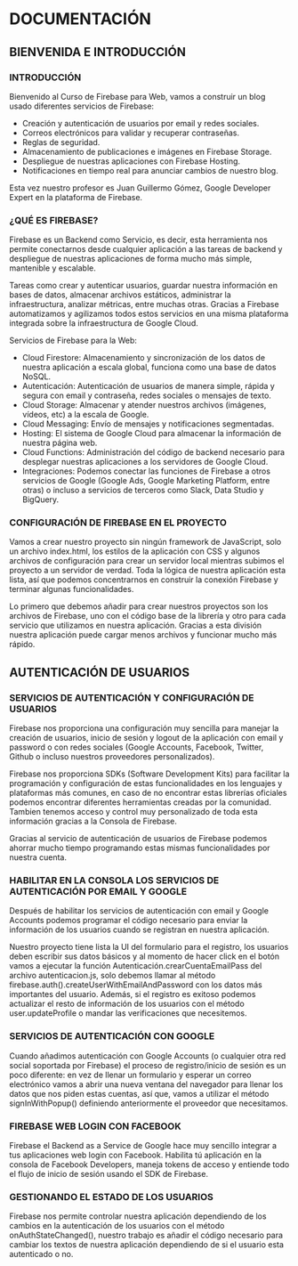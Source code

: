 # DOCUMENTACIÓN

## BIENVENIDA E INTRODUCCIÓN

### INTRODUCCIÓN

Bienvenido al Curso de Firebase para Web, vamos a construir un blog usado diferentes servicios de Firebase:

- Creación y autenticación de usuarios por email y redes sociales.
- Correos electrónicos para validar y recuperar contraseñas.
- Reglas de seguridad.
- Almacenamiento de publicaciones e imágenes en Firebase Storage.
- Despliegue de nuestras aplicaciones con Firebase Hosting.
- Notificaciones en tiempo real para anunciar cambios de nuestro blog.

Esta vez nuestro profesor es Juan Guillermo Gómez, Google Developer Expert en la plataforma de Firebase.

### ¿QUÉ ES FIREBASE?

Firebase es un Backend como Servicio, es decir, esta herramienta nos permite conectarnos desde cualquier aplicación a las tareas de backend y despliegue de nuestras aplicaciones de forma mucho más simple, mantenible y escalable.

Tareas como crear y autenticar usuarios, guardar nuestra información en bases de datos, almacenar archivos estáticos, administrar la infraestructura, analizar métricas, entre muchas otras. Gracias a Firebase automatizamos y agilizamos todos estos servicios en una misma plataforma integrada sobre la infraestructura de Google Cloud.

Servicios de Firebase para la Web:

- Cloud Firestore: Almacenamiento y sincronización de los datos de nuestra aplicación a escala global, funciona como una base de datos NoSQL.
- Autenticación: Autenticación de usuarios de manera simple, rápida y segura con email y contraseña, redes sociales o mensajes de texto.
- Cloud Storage: Almacenar y atender nuestros archivos (imágenes, vídeos, etc) a la escala de Google.
- Cloud Messaging: Envío de mensajes y notificaciones segmentadas.
- Hosting: El sistema de Google Cloud para almacenar la información de nuestra página web.
- Cloud Functions: Administración del código de backend necesario para desplegar nuestras aplicaciones a los servidores de Google Cloud.
- Integraciones: Podemos conectar las funciones de Firebase a otros servicios de Google (Google Ads, Google Marketing Platform, entre otras) o incluso a servicios de terceros como Slack, Data Studio y BigQuery.

### CONFIGURACIÓN DE FIREBASE EN EL PROYECTO

Vamos a crear nuestro proyecto sin ningún framework de JavaScript, solo un archivo index.html, los estilos de la aplicación con CSS y algunos archivos de configuración para crear un servidor local mientras subimos el proyecto a un servidor de verdad. Toda la lógica de nuestra aplicación esta lista, así que podemos concentrarnos en construir la conexión Firebase y terminar algunas funcionalidades.

Lo primero que debemos añadir para crear nuestros proyectos son los archivos de Firebase, uno con el código base de la librería y otro para cada servicio que utilizamos en nuestra aplicación. Gracias a esta división nuestra aplicación puede cargar menos archivos y funcionar mucho más rápido.

## AUTENTICACIÓN DE USUARIOS

### SERVICIOS DE AUTENTICACIÓN Y CONFIGURACIÓN DE USUARIOS

Firebase nos proporciona una configuración muy sencilla para manejar la creación de usuarios, inicio de sesión y logout de la aplicación con email y password o con redes sociales (Google Accounts, Facebook, Twitter, Github o incluso nuestros proveedores personalizados).

Firebase nos proporciona SDKs (Software Development Kits) para facilitar la programación y configuración de estas funcionalidades en los lenguajes y plataformas más comunes, en caso de no encontrar estas librerías oficiales podemos encontrar diferentes herramientas creadas por la comunidad. Tambien tenemos acceso y control muy personalizado de toda esta información gracias a la Consola de Firebase.

Gracias al servicio de autenticación de usuarios de Firebase podemos ahorrar mucho tiempo programando estas mismas funcionalidades por nuestra cuenta.

### HABILITAR EN LA CONSOLA LOS SERVICIOS DE AUTENTICACIÓN POR EMAIL Y GOOGLE

Después de habilitar los servicios de autenticación con email y Google Accounts podemos programar el código necesario para enviar la información de los usuarios cuando se registran en nuestra aplicación.

Nuestro proyecto tiene lista la UI del formulario para el registro, los usuarios deben escribir sus datos básicos y al momento de hacer click en el botón vamos a ejecutar la función Autenticación.crearCuentaEmailPass del archivo autenticacion.js, solo debemos llamar al método firebase.auth().createUserWithEmailAndPassword con los datos más importantes del usuario. Además, si el registro es exitoso podemos actualizar el resto de información de los usuarios con el método user.updateProfile o mandar las verificaciones que necesitemos.

### SERVICIOS DE AUTENTICACIÓN CON GOOGLE

Cuando añadimos autenticación con Google Accounts (o cualquier otra red social soportada por Firebase) el proceso de registro/inicio de sesión es un poco diferente: en vez de llenar un formulario y esperar un correo electrónico vamos a abrir una nueva ventana del navegador para llenar los datos que nos piden estas cuentas, así que, vamos a utilizar el método signInWithPopup() definiendo anteriormente el proveedor que necesitamos.

### FIREBASE WEB LOGIN CON FACEBOOK

Firebase el Backend as a Service de Google hace muy sencillo integrar a tus aplicaciones web login con Facebook. Habilita tú aplicación en la consola de Facebook Developers, maneja tokens de acceso y entiende todo el flujo de inicio de sesión usando el SDK de Firebase.

### GESTIONANDO EL ESTADO DE LOS USUARIOS

Firebase nos permite controlar nuestra aplicación dependiendo de los cambios en la autenticación de los usuarios con el método onAuthStateChanged(), nuestro trabajo es añadir el código necesario para cambiar los textos de nuestra aplicación dependiendo de si el usuario esta autenticado o no.
